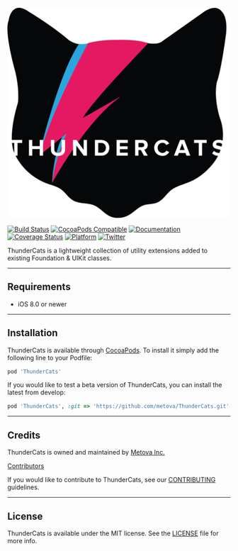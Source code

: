 ![ThunderCats](Assets/ThunderCatsIconLarge.png)

[![Build Status](https://travis-ci.org/metova/ThunderCats.svg)](https://travis-ci.org/metova/ThunderCats)
[![CocoaPods Compatible](https://img.shields.io/cocoapods/v/ThunderCats.svg)](https://img.shields.io/cocoapods/v/ThunderCats.svg)
[![Documentation](https://img.shields.io/cocoapods/metrics/doc-percent/ThunderCats.svg)](http://cocoadocs.org/docsets/ThunderCats/)
[![Coverage Status](https://coveralls.io/repos/github/metova/ThunderCats/badge.svg?branch=master)](https://coveralls.io/github/metova/ThunderCats?branch=master)
[![Platform](https://img.shields.io/cocoapods/p/ThunderCats.svg?style=flat)](http://cocoadocs.org/docsets/ThunderCats)
[![Twitter](https://img.shields.io/badge/twitter-@Metova-3CAC84.svg)](http://twitter.com/metova)

ThunderCats is a lightweight collection of utility extensions added to existing Foundation & UIKit classes.

-----

## Requirements

- iOS 8.0 or newer

-----

## Installation

ThunderCats is available through [CocoaPods](http://cocoapods.org). To install it simply add the following line to your Podfile:

```ruby
pod 'ThunderCats'
```

If you would like to test a beta version of ThunderCats, you can install the latest from develop:

```ruby
pod 'ThunderCats', :git => 'https://github.com/metova/ThunderCats.git', :branch => 'develop'
```

-----

## Credits

ThunderCats is owned and maintained by [Metova Inc.](https://metova.com)

[Contributors](https://github.com/Metova/ThunderCats/graphs/contributors)

If you would like to contribute to ThunderCats, see our [CONTRIBUTING](CONTRIBUTING.md) guidelines.

-----

## License

ThunderCats is available under the MIT license. See the [LICENSE](LICENSE) file for more info.

